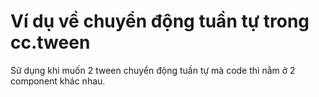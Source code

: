 # Ví dụ về chuyển động tuần tự trong cc.tween
Sử dụng khi muốn 2 tween chuyển động tuần tự mà code thì nằm ở 2 component khác nhau.
